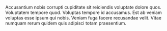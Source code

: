 Accusantium nobis corrupti cupiditate sit reiciendis voluptate dolore quos. Voluptatem tempore quod. Voluptas tempore id accusamus. Est ab veniam voluptas esse ipsum qui nobis. Veniam fuga facere recusandae velit. Vitae numquam rerum quidem quis adipisci totam praesentium.